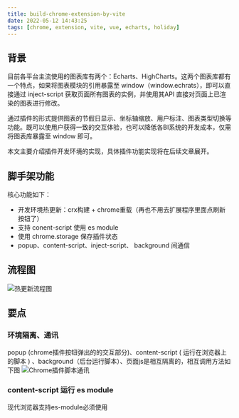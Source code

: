 ```yaml
---
title: build-chrome-extension-by-vite
date: 2022-05-12 14:43:25
tags: [chrome, extension, vite, vue, echarts, holiday]
---
```


## 背景
目前各平台主流使用的图表库有两个：Echarts、HighCharts。这两个图表库都有一个特点，如果将图表模块的引用暴露至 window（window.echrats），即可以直接通过 inject-script 获取页面所有图表的实例，并使用其API 直接对页面上已渲染的图表进行修改。

通过插件的形式提供图表的节假日显示、坐标轴缩放、用户标注、图表类型切换等功能。既可以使用户获得一致的交互体验，也可以降低各BI系统的开发成本，仅需将图表库暴露至 window 即可。

本文主要介绍插件开发环境的实现，具体插件功能实现将在后续文章展开。

## 脚手架功能

核心功能如下：
- 开发环境热更新：crx构建 + chrome重载（再也不用去扩展程序里面点刷新按钮了）
- 支持 conent-script 使用 es module
- 使用 chrome.storage 保存插件状态
- popup、content-script、inject-script、 background 间通信

## 流程图
![热更新流程图](/hexo/img/chrome-extension-vite-follow.png)

## 要点
### 环境隔离、通讯
popup (chrome插件按钮弹出的的交互部分)、content-script ( 运行在浏览器上的脚本 ) 、background（后台运行脚本）、页面js是相互隔离的，相互调用方法如下图
![Chrome插件脚本通讯](/hexo/img/chrome-extension-script.png)
### content-script 运行 es module
现代浏览器支持es-module必须使用<script type = "module"> 来引入，而conent-script为纯脚本直接加载会报错，主文件为普通js，然后通过以下方式引用
```javascript
// content-script 无法使用 <script type="module">
// 如果使用es module需要使用这种方式来引入
(async () => {
  const src = chrome.runtime.getURL("content_script.js");
  const contentMain = await import(src);
})();
```

### 仓库地址
https://git.woa.com/acehe/holiday_charts_extension


## 参考文章
- [bilibili 弹幕控制台（WIP） Violet](https://github.com/yunsii/violet)
- [chrome 扩展开发 - chrome.storage 本地存储](http://www.ptbird.cn/chrome-extensions-storage.html)
- [Chrome插件(扩展)开发全攻略](https://www.bookstack.cn/books/chrome-plugin-develop)
- [How to import ES6 modules in content script for Chrome Extension](https://stackoverflow.com/questions/48104433/how-to-import-es6-modules-in-content-script-for-chrome-extension)
